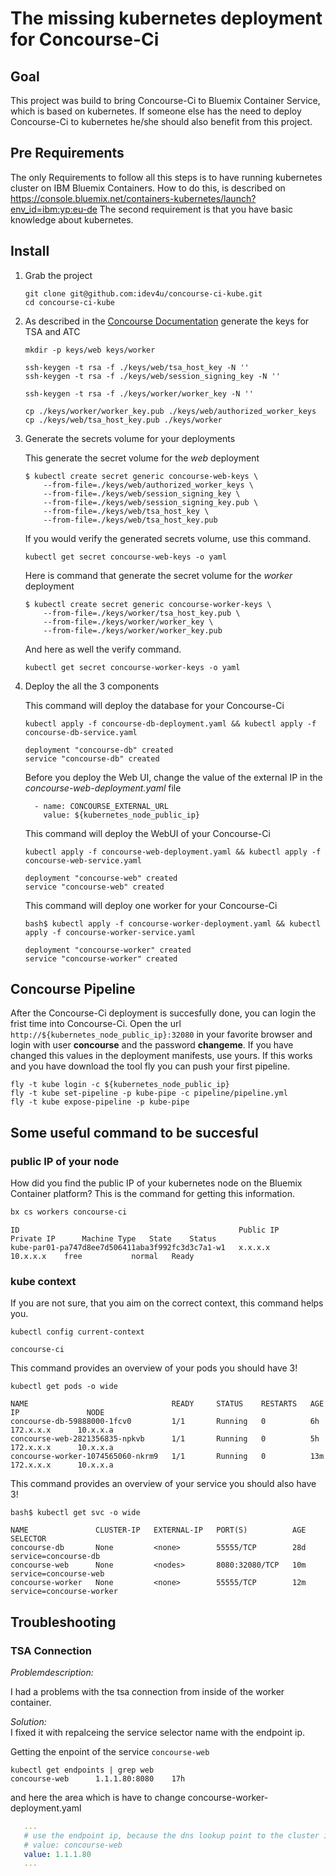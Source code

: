 # The missing kubernetes deployment for Concourse-Ci

## Goal
This project was build to bring Concourse-Ci to Bluemix Container Service, which is based on kubernetes.
If someone else has the need to deploy Concourse-Ci to kubernetes he/she should also benefit from this project.

## Pre Requirements
The only Requirements to follow all this steps is to have running kubernetes cluster on IBM Bluemix Containers.
How to do this, is described on https://console.bluemix.net/containers-kubernetes/launch?env_id=ibm:yp:eu-de
The second requirement is that you have basic knowledge about kubernetes.

## Install

1. Grab the project

	```shell
	git clone git@github.com:idev4u/concourse-ci-kube.git
	cd concourse-ci-kube
	```
2. As described in the [Concourse Documentation](http://concourse.ci/binaries.html) generate the keys for TSA and ATC

	```
	mkdir -p keys/web keys/worker

	ssh-keygen -t rsa -f ./keys/web/tsa_host_key -N ''
	ssh-keygen -t rsa -f ./keys/web/session_signing_key -N ''

	ssh-keygen -t rsa -f ./keys/worker/worker_key -N ''

	cp ./keys/worker/worker_key.pub ./keys/web/authorized_worker_keys
	cp ./keys/web/tsa_host_key.pub ./keys/worker
	```

3. Generate the secrets volume for your deployments

	This generate the secret volume for the *web* deployment
	```
	$ kubectl create secret generic concourse-web-keys \
		--from-file=./keys/web/authorized_worker_keys \
		--from-file=./keys/web/session_signing_key \
		--from-file=./keys/web/session_signing_key.pub \
		--from-file=./keys/web/tsa_host_key \
		--from-file=./keys/web/tsa_host_key.pub
	```
	If you would verify the generated secrets volume, use this command.  
	```shell
	kubectl get secret concourse-web-keys -o yaml
	```

	Here is command that generate the secret volume for the *worker* deployment
	```
	$ kubectl create secret generic concourse-worker-keys \
		--from-file=./keys/worker/tsa_host_key.pub \
		--from-file=./keys/worker/worker_key \
		--from-file=./keys/worker/worker_key.pub
	```
	And here as well the verify command.  
	```shell
	kubectl get secret concourse-worker-keys -o yaml
	```

4. Deploy the all the 3 components

	This command will deploy the database for your Concourse-Ci  
	```shell
	kubectl apply -f concourse-db-deployment.yaml && kubectl apply -f concourse-db-service.yaml
	```

	```console
	deployment "concourse-db" created
	service "concourse-db" created
	```
	Before you deploy the Web UI, change the value of the external IP in the *concourse-web-deployment.yaml* file

	```
	  - name: CONCOURSE_EXTERNAL_URL
	    value: ${kubernetes_node_public_ip}
	```
	This command will deploy the WebUI of your Concourse-Ci  
	```shell
	kubectl apply -f concourse-web-deployment.yaml && kubectl apply -f concourse-web-service.yaml
	```

	```console
	deployment "concourse-web" created
	service "concourse-web" created
	```
	This command will deploy one worker for your Concourse-Ci  
	```
	bash$ kubectl apply -f concourse-worker-deployment.yaml && kubectl apply -f concourse-worker-service.yaml
	```

	```console
	deployment "concourse-worker" created
	service "concourse-worker" created
	```

## Concourse Pipeline

After the Concourse-Ci deployment is succesfully done, you can login the frist time into Concourse-Ci. Open the url `http://${kubernetes_node_public_ip}:32080` in your favorite browser and login with user __concourse__ and the password  __changeme__. If you have changed this values in the deployment manifests, use yours. If this works and you have download the tool fly you can push your first pipeline.

```shell
fly -t kube login -c ${kubernetes_node_public_ip}
fly -t kube set-pipeline -p kube-pipe -c pipeline/pipeline.yml
fly -t kube expose-pipeline -p kube-pipe
```

## Some useful command to be succesful

### public IP of your node
How did you find the public IP of your kubernetes node on the Bluemix Container platform? This is the command for getting this information.

```sh
bx cs workers concourse-ci
```
```console
ID                                                 Public IP      Private IP      Machine Type   State    Status
kube-par01-pa747d8ee7d506411aba3f992fc3d3c7a1-w1   x.x.x.x        10.x.x.x	  free           normal   Ready
```
### kube context

If you are not sure, that you aim on the correct context, this command helps you.
```shell
kubectl config current-context
```
```console
concourse-ci
```

This command provides an overview of your pods you should have 3!
```shell
kubectl get pods -o wide
```
```console
NAME                                READY     STATUS    RESTARTS   AGE       IP               NODE
concourse-db-59888000-1fcv0         1/1       Running   0          6h      172.x.x.x      10.x.x.a
concourse-web-2821356835-npkvb      1/1       Running   0          5h      172.x.x.x      10.x.x.a
concourse-worker-1074565060-nkrm9   1/1       Running   0          13m     172.x.x.x      10.x.x.a
```

This command provides an overview of your service you should also have 3!
```shell
bash$ kubectl get svc -o wide
```
```console
NAME               CLUSTER-IP   EXTERNAL-IP   PORT(S)          AGE       SELECTOR
concourse-db       None         <none>        55555/TCP        28d       service=concourse-db
concourse-web      None         <nodes>       8080:32080/TCP   10m       service=concourse-web
concourse-worker   None         <none>        55555/TCP        12m       service=concourse-worker
```

## Troubleshooting

### TSA Connection
*Problemdescription:*

I had a problems with the tsa connection from inside of the worker container.

*Solution:*  
I fixed it with
repalceing the service selector name with the endpoint ip.

Getting the enpoint of the service `concourse-web` 

```
kubectl get endpoints | grep web
concourse-web      1.1.1.80:8080    17h
```
and here the area which is have to change concourse-worker-deployment.yaml

```yml
   ...
   # use the endpoint ip, because the dns lookup point to the cluster ip and this ip is not reachable from inside the container
   # value: concourse-web
   value: 1.1.1.80
   ...
```